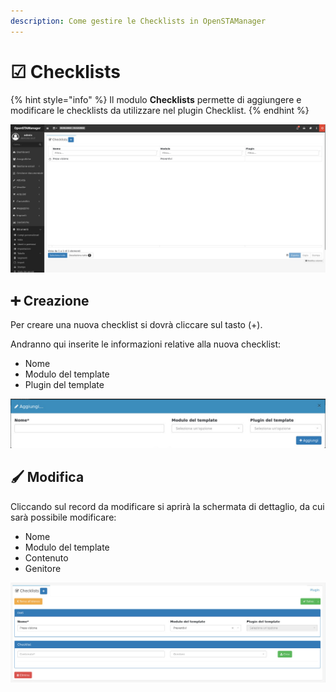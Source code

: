 ```yaml
---
description: Come gestire le Checklists in OpenSTAManager
---
```


# ☑ Checklists

{% hint style="info" %}
Il modulo **Checklists** permette di aggiungere e modificare le checklists da utilizzare nel plugin Checklist.
{% endhint %}

![](<../../../.gitbook/assets/image (141).png>)

## ➕ Creazione

Per creare una nuova checklist si dovrà cliccare sul tasto (+).

Andranno qui inserite le informazioni relative alla nuova checklist:

* Nome
* Modulo del template
* Plugin del template

![](<../../../.gitbook/assets/image (342).png>)

## 🖌️ Modifica

Cliccando sul record da modificare si aprirà la schermata di dettaglio, da cui sarà possibile modificare:

* Nome
* Modulo del template
* Contenuto
* Genitore

![](<../../../.gitbook/assets/image (160).png>)
